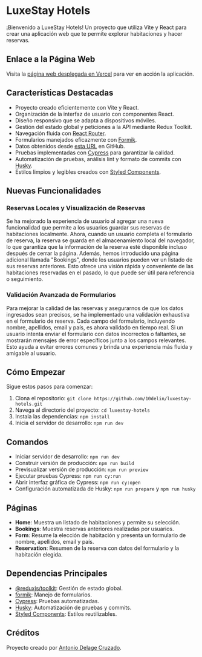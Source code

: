 # LuxeStay Hotels

¡Bienvenido a LuxeStay Hotels! Un proyecto que utiliza Vite y React para crear una aplicación web que te permite explorar habitaciones y hacer reservas.

## Enlace a la Página Web

Visita la [página web desplegada en Vercel](https://luxestay-hotels.vercel.app/) para ver en acción la aplicación.

## Características Destacadas

- Proyecto creado eficientemente con Vite y React.
- Organización de la interfaz de usuario con componentes React.
- Diseño responsivo que se adapta a dispositivos móviles.
- Gestión del estado global y peticiones a la API mediante Redux Toolkit.
- Navegación fluida con [React Router](https://reactrouter.com/).
- Formularios manejados eficazmente con [Formik](https://formik.org/).
- Datos obtenidos desde [esta URL](https://raw.githubusercontent.com/10delin/luxestay-hotels.json/main/roomsApi.json) en GitHub.
- Pruebas implementadas con [Cypress](https://www.cypress.io/) para garantizar la calidad.
- Automatización de pruebas, análisis lint y formato de commits con [Husky](https://typicode.github.io/husky/#/).
- Estilos limpios y legibles creados con [Styled Components](https://styled-components.com/).

## Nuevas Funcionalidades

### Reservas Locales y Visualización de Reservas

Se ha mejorado la experiencia de usuario al agregar una nueva funcionalidad que permite a los usuarios guardar sus reservas de habitaciones localmente. Ahora, cuando un usuario completa el formulario de reserva, la reserva se guarda en el almacenamiento local del navegador, lo que garantiza que la información de la reserva esté disponible incluso después de cerrar la página.
Además, hemos introducido una página adicional llamada "Bookings", donde los usuarios pueden ver un listado de sus reservas anteriores. Esto ofrece una visión rápida y conveniente de las habitaciones reservadas en el pasado, lo que puede ser útil para referencia o seguimiento.

### Validación Avanzada de Formularios

Para mejorar la calidad de las reservas y asegurarnos de que los datos ingresados sean precisos, se ha implementado una validación exhaustiva en el formulario de reserva. Cada campo del formulario, incluyendo nombre, apellidos, email y país, es ahora validado en tiempo real. Si un usuario intenta enviar el formulario con datos incorrectos o faltantes, se mostrarán mensajes de error específicos junto a los campos relevantes. Esto ayuda a evitar errores comunes y brinda una experiencia más fluida y amigable al usuario.

## Cómo Empezar

Sigue estos pasos para comenzar:

1. Clona el repositorio: `git clone https://github.com/10delin/luxestay-hotels.git`
2. Navega al directorio del proyecto: `cd luxestay-hotels`
3. Instala las dependencias: `npm install`
4. Inicia el servidor de desarrollo: `npm run dev`

## Comandos

- Iniciar servidor de desarrollo: `npm run dev`
- Construir versión de producción: `npm run build`
- Previsualizar versión de producción: `npm run preview`
- Ejecutar pruebas Cypress: `npm run cy:run`
- Abrir interfaz gráfica de Cypress: `npm run cy:open`
- Configuración automatizada de Husky: `npm run prepare` y `npm run husky`

## Páginas

- **Home**: Muestra un listado de habitaciones y permite su selección.
- **Bookings**: Muestra reservas anteriores realizadas por usuarios.
- **Form**: Resume la elección de habitación y presenta un formulario de nombre, apellidos, email y país.
- **Reservation**: Resumen de la reserva con datos del formulario y la habitación elegida.

## Dependencias Principales

- [@reduxjs/toolkit](https://redux-toolkit.js.org/): Gestión de estado global.
- [formik](https://formik.org/): Manejo de formularios.
- [Cypress](https://www.cypress.io/): Pruebas automatizadas.
- [Husky](https://typicode.github.io/husky/#/): Automatización de pruebas y commits.
- [Styled Components](https://styled-components.com/): Estilos reutilizables.

## Créditos

Proyecto creado por [Antonio Delage Cruzado](https://github.com/10delin).
